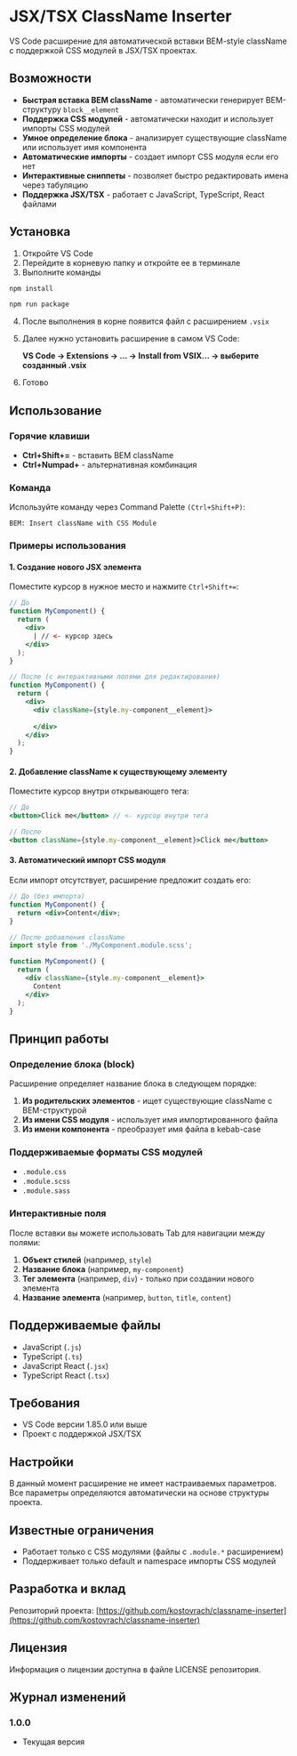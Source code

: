 # JSX/TSX ClassName Inserter

VS Code расширение для автоматической вставки BEM-style className с поддержкой CSS модулей в JSX/TSX проектах.

## Возможности

- **Быстрая вставка BEM className** - автоматически генерирует BEM-структуру `block__element`
- **Поддержка CSS модулей** - автоматически находит и использует импорты CSS модулей
- **Умное определение блока** - анализирует существующие className или использует имя компонента
- **Автоматические импорты** - создает импорт CSS модуля если его нет
- **Интерактивные сниппеты** - позволяет быстро редактировать имена через табуляцию
- **Поддержка JSX/TSX** - работает с JavaScript, TypeScript, React файлами

## Установка

1. Откройте VS Code
2. Перейдите в корневую папку и откройте ее в терминале 
3. Выполните команды 
```bash
npm install
``` 
```bash
npm run package
```
4. После выполнения в корне появится файл с расширением `.vsix`
5. Далее нужно установить расширение в самом VS Code:

    **VS Code → Extensions → ... → Install from VSIX... → выберите созданный .vsix**

6. Готово

## Использование

### Горячие клавиши

- **Ctrl+Shift+=** - вставить BEM className
- **Ctrl+Numpad+** - альтернативная комбинация

### Команда

Используйте команду через Command Palette `(Ctrl+Shift+P)`:
```
BEM: Insert className with CSS Module
```

### Примеры использования

#### 1. Создание нового JSX элемента

Поместите курсор в нужное место и нажмите `Ctrl+Shift+=`:

```jsx
// До
function MyComponent() {
  return (
    <div>
      | // <- курсор здесь
    </div>
  );
}

// После (с интерактивными полями для редактирования)
function MyComponent() {
  return (
    <div>
      <div className={style.my-component__element}>
        
      </div>
    </div>
  );
}
```

#### 2. Добавление className к существующему элементу

Поместите курсор внутри открывающего тега:

```jsx
// До
<button>Click me</button> // <- курсор внутри тега

// После
<button className={style.my-component__element}>Click me</button>
```

#### 3. Автоматический импорт CSS модуля

Если импорт отсутствует, расширение предложит создать его:

```jsx
// До (без импорта)
function MyComponent() {
  return <div>Content</div>;
}

// После добавления className
import style from './MyComponent.module.scss';

function MyComponent() {
  return (
    <div className={style.my-component__element}>
      Content
    </div>
  );
}
```

## Принцип работы

### Определение блока (block)

Расширение определяет название блока в следующем порядке:

1. **Из родительских элементов** - ищет существующие className с BEM-структурой
2. **Из имени CSS модуля** - использует имя импортированного файла
3. **Из имени компонента** - преобразует имя файла в kebab-case

### Поддерживаемые форматы CSS модулей

- `.module.css`
- `.module.scss`
- `.module.sass`

### Интерактивные поля

После вставки вы можете использовать Tab для навигации между полями:

1. **Объект стилей** (например, `style`)
2. **Название блока** (например, `my-component`)
3. **Тег элемента** (например, `div`) - только при создании нового элемента
4. **Название элемента** (например, `button`, `title`, `content`)

## Поддерживаемые файлы

- JavaScript (`.js`)
- TypeScript (`.ts`)
- JavaScript React (`.jsx`)
- TypeScript React (`.tsx`)

## Требования

- VS Code версии 1.85.0 или выше
- Проект с поддержкой JSX/TSX

## Настройки

В данный момент расширение не имеет настраиваемых параметров. Все параметры определяются автоматически на основе структуры проекта.

## Известные ограничения

- Работает только с CSS модулями (файлы с `.module.*` расширением)
- Поддерживает только default и namespace импорты CSS модулей

## Разработка и вклад

Репозиторий проекта: [https://github.com/kostovrach/classname-inserter](https://github.com/kostovrach/classname-inserter)

## Лицензия

Информация о лицензии доступна в файле LICENSE репозитория.

## Журнал изменений

### 1.0.0
- Текущая версия
